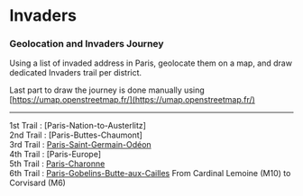 # Invaders
### Geolocation and Invaders Journey 

Using a list of invaded address in Paris, geolocate them on a map, and draw dedicated Invaders trail per district.

Last part to draw the journey is done manually using [https://umap.openstreetmap.fr/](https://umap.openstreetmap.fr/)  

---


1st Trail : [Paris-Nation-to-Austerlitz]   
2nd Trail : [Paris-Buttes-Chaumont]  
3rd Trail : [Paris-Saint-Germain-Odéon](https://umap.openstreetmap.fr/fr/map/rando-invaders-003_231138#15/48.8557/2.3375)  
4th Trail : [Paris-Europe]   
5th Trail : [Paris-Charonne](https://umap.openstreetmap.fr/fr/map/rando-invader-005_231133#15/48.8583/2.4046)   
6th Trail : [Paris-Gobelins-Butte-aux-Cailles](https://umap.openstreetmap.fr/fr/map/rando_invaders_6_251826) From Cardinal Lemoine (M10) to Corvisard (M6)   

